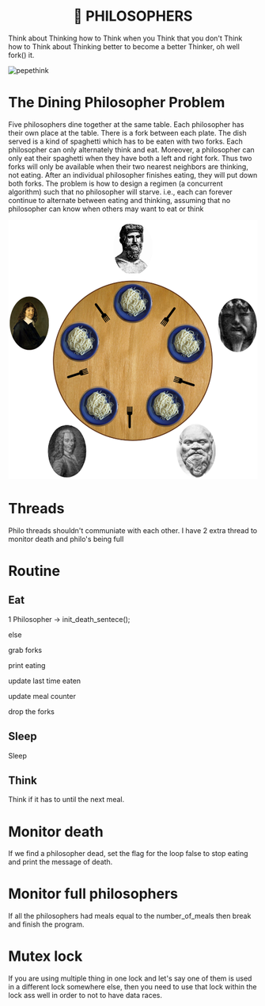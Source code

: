 <h1 align="center">📖 PHILOSOPHERS</h1>
	

Think about Thinking how to Think when you Think that you don't Think how to Think about Thinking better to become a better Thinker, oh well fork() it.

<img src="https://cdn3.emoji.gg/emojis/5590-pepethink.png" width="350px" alt="pepethink">

# The Dining Philosopher Problem

Five philosophers dine together at the same table. Each philosopher has their own place at the table. There is a fork between each plate.
The dish served is a kind of spaghetti which has to be eaten with two forks. Each philosopher can only alternately think and eat.
Moreover, a philosopher can only eat their spaghetti when they have both a left and right fork.
Thus two forks will only be available when their two nearest neighbors are thinking, not eating.
After an individual philosopher finishes eating, they will put down both forks.
The problem is how to design a regimen (a concurrent algorithm) such that no philosopher will starve.
i.e., each can forever continue to alternate between eating and thinking, assuming that no philosopher can know when others may want to eat or think

<img src="https://github.com/zstenger93/philosophers/blob/master/philosophers.png" alt="philosophers">

# Threads

Philo threads shouldn't communiate with each other.
I have 2 extra thread to monitor death and philo's being full

# Routine

## Eat
1 Philosopher -> init_death_sentece();

else

grab forks

print eating

update last time eaten

update meal counter

drop the forks

## Sleep
Sleep
## Think
Think if it has to until the next meal.

# Monitor death
If we find a philosopher dead, set the flag for the loop false to stop eating
and print the message of death.

# Monitor full philosophers
If all the philosophers had meals equal to the number_of_meals then break and finish the program.

# Mutex lock
If you are using multiple thing in one lock and let's say one of them is used in
a different lock somewhere else, then you need to use that lock within the lock
ass well in order to not to have data races.

